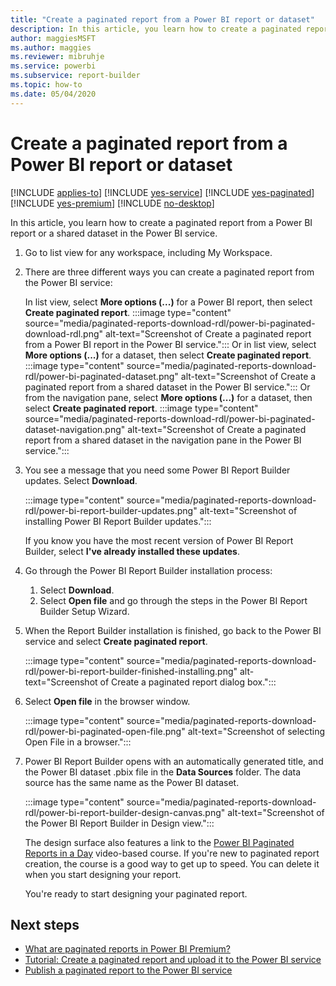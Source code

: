 ```yaml
---
title: "Create a paginated report from a Power BI report or dataset"
description: In this article, you learn how to create a paginated report from a Power BI report or a shared dataset in the Power BI service.
author: maggiesMSFT
ms.author: maggies
ms.reviewer: mibruhje
ms.service: powerbi
ms.subservice: report-builder
ms.topic: how-to
ms.date: 05/04/2020
---
```


# Create a paginated report from a Power BI report or dataset

[!INCLUDE [applies-to](../includes/applies-to.md)] [!INCLUDE [yes-service](../includes/yes-service.md)] [!INCLUDE [yes-paginated](../includes/yes-paginated.md)] [!INCLUDE [yes-premium](../includes/yes-premium.md)] [!INCLUDE [no-desktop](../includes/no-desktop.md)] 

In this article, you learn how to create a paginated report from a Power BI report or a shared dataset in the Power BI service. 

1. Go to list view for any workspace, including My Workspace. 
1. There are three different ways you can create a paginated report from the Power BI service:

    In list view, select **More options (...)** for a Power BI report, then select **Create paginated report**. 
    :::image type="content" source="media/paginated-reports-download-rdl/power-bi-paginated-download-rdl.png" alt-text="Screenshot of Create a paginated report from a Power BI report in the Power BI service.":::
    Or in list view, select **More options (...)** for a dataset, then select **Create paginated report**.
    :::image type="content" source="media/paginated-reports-download-rdl/power-bi-paginated-dataset.png" alt-text="Screenshot of Create a paginated report from a shared dataset in the Power BI service."::: 
    Or from the navigation pane, select **More options (...)** for a dataset, then select **Create paginated report**.
    :::image type="content" source="media/paginated-reports-download-rdl/power-bi-paginated-dataset-navigation.png" alt-text="Screenshot of Create a paginated report from a shared dataset in the navigation pane in the Power BI service.":::
    
1. You see a message that you need some Power BI Report Builder updates. Select **Download**. 

    :::image type="content" source="media/paginated-reports-download-rdl/power-bi-report-builder-updates.png" alt-text="Screenshot of installing Power BI Report Builder updates.":::

    If you know you have the most recent version of Power BI Report Builder, select **I've already installed these updates**.

1. Go through the Power BI Report Builder installation process: 

    1. Select **Download**.  
    2. Select **Open file** and go through the steps in the Power BI Report Builder Setup Wizard.

1. When the Report Builder installation is finished, go back to the Power BI service and select **Create paginated report**.

    :::image type="content" source="media/paginated-reports-download-rdl/power-bi-report-builder-finished-installing.png" alt-text="Screenshot of Create a paginated report dialog box.":::

1. Select **Open file** in the browser window.

    :::image type="content" source="media/paginated-reports-download-rdl/power-bi-paginated-open-file.png" alt-text="Screenshot of selecting Open File in a browser.":::

1. Power BI Report Builder opens with an automatically generated title, and the Power BI dataset .pbix file in the **Data Sources** folder. The data source has the same name as the Power BI dataset.

    :::image type="content" source="media/paginated-reports-download-rdl/power-bi-report-builder-design-canvas.png" alt-text="Screenshot of the Power BI Report Builder in Design view.":::

    The design surface also features a link to the [Power BI Paginated Reports in a Day](../learning-catalog/paginated-reports-online-course.md) video-based course. If you're new to paginated report creation, the course is a good way to get up to speed.  You can delete it when you start designing your report.

    You're ready to start designing your paginated report.
 
## Next steps 

- [What are paginated reports in Power BI Premium?](paginated-reports-report-builder-power-bi.md)  
- [Tutorial: Create a paginated report and upload it to the Power BI service](paginated-reports-quickstart-aw.md)
- [Publish a paginated report to the Power BI service](paginated-reports-save-to-power-bi-service.md)

